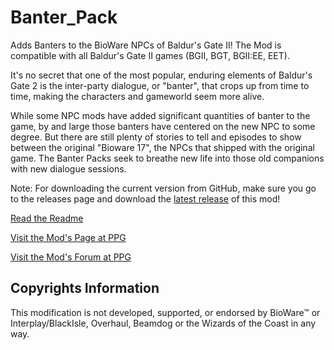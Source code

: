 # Banter_Pack
Adds Banters to the BioWare NPCs of Baldur's Gate II! 
The Mod is compatible with all Baldur's Gate II games (BGII, BGT, BGII:EE, EET).

It's no secret that one of the most popular, enduring elements of Baldur's Gate 2 is the inter-party dialogue, or "banter", that crops up from
time to time, making the characters and gameworld seem more alive.

While some NPC mods have added significant quantities of banter to the game, by and large those banters have centered on the new NPC to some degree. But there are still plenty of stories to tell and episodes to show between the original "Bioware 17", the NPCs that shipped with the original game. The Banter Packs seek to breathe new life into those old companions with new dialogue sessions.


Note: For downloading the current version from GitHub, make sure you go to the releases page and download the [latest release](https://github.com/Pocket-Plane-Group/Banter_Pack/releases) of this mod!

[Read the Readme](http://mods.pocketplane.net/readmes/BANTER-README.txt)

[Visit the Mod's Page at PPG](http://www.pocketplane.net/banter)

[Visit the Mod's Forum at PPG](http://forums.pocketplane.net/index.php/board,6.0.html)

## Copyrights Information

This modification is not developed, supported, or endorsed by BioWare™ or Interplay/BlackIsle, Overhaul, Beamdog or the Wizards of the Coast in any way.

